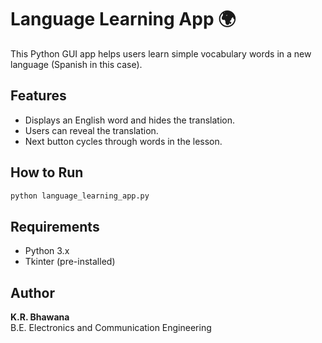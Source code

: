 # Language Learning App 🌍

This Python GUI app helps users learn simple vocabulary words in a new language (Spanish in this case).

## Features
- Displays an English word and hides the translation.
- Users can reveal the translation.
- Next button cycles through words in the lesson.

## How to Run
```bash
python language_learning_app.py
```

## Requirements
- Python 3.x
- Tkinter (pre-installed)

## Author
**K.R. Bhawana**  
B.E. Electronics and Communication Engineering  
